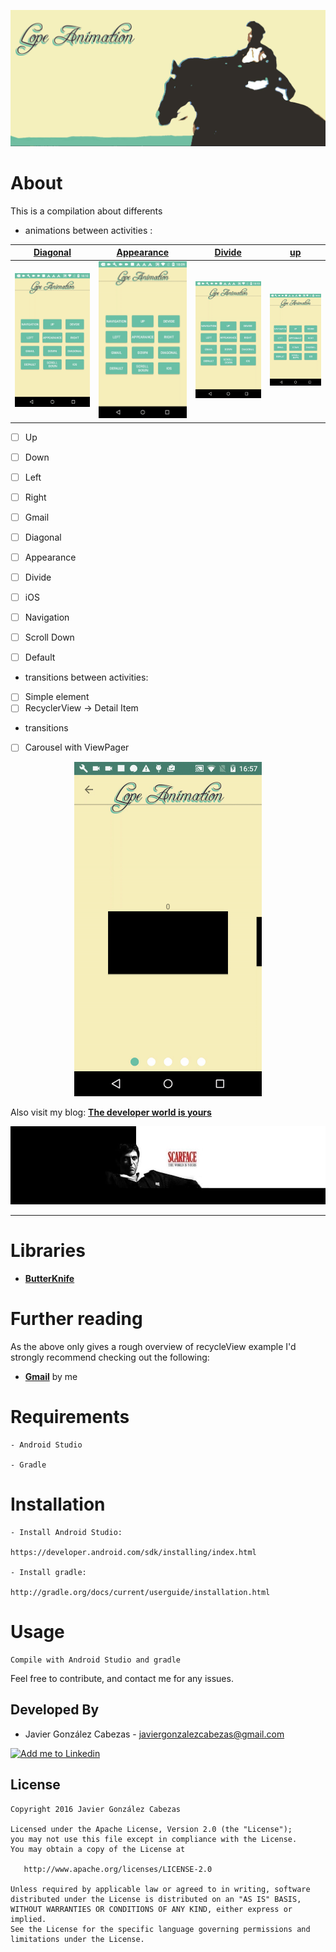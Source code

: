 
<p align="center">
 <img src="https://github.com/CabezasGonzalezJavier/LopeAnimations/blob/master/portal1470.png" /> 
</p>

# About

  This is a compilation about differents 
  
  * animations between activities :
  
 

|[Diagonal](https://github.com/CabezasGonzalezJavier/LopeAnimations/blob/master/app/src/main/java/com/thedeveloperworldisyours/lope/DiagonalActivity.java) | [Appearance](https://github.com/CabezasGonzalezJavier/LopeAnimations/blob/master/app/src/main/java/com/thedeveloperworldisyours/lope/DiagonalActivity.java) | [Divide](https://github.com/CabezasGonzalezJavier/LopeAnimations/blob/master/app/src/main/java/com/thedeveloperworldisyours/lope/DiagonalActivity.java)|[up](https://github.com/CabezasGonzalezJavier/LopeAnimations/blob/master/app/src/main/java/com/thedeveloperworldisyours/lope/DiagonalActivity.java)|
| :---:        |     :---:      |     :---:       |     :---:      |
| ![animation_diagonal](https://github.com/CabezasGonzalezJavier/LopeAnimations/blob/master/diagonal.gif)   | ![animation_diagonal](https://github.com/CabezasGonzalezJavier/LopeAnimations/blob/master/appearance.gif)     | ![animation_diagonal](https://github.com/CabezasGonzalezJavier/LopeAnimations/blob/master/devide.gif)       | ![animation_diagonal](https://github.com/CabezasGonzalezJavier/LopeAnimations/blob/master/up.gif)       |

- [ ] Up
 - [ ] Down
 - [ ] Left
 - [ ] Right
 - [ ] Gmail
 - [ ] Diagonal
 - [ ] Appearance
 - [ ] Divide
 - [ ] iOS
 - [ ] Navigation
 - [ ] Scroll Down 
 - [ ] Default
 
 
  * transitions between activities:
 
 - [ ] Simple element
 - [ ] RecyclerView -> Detail Item
 
 * transitions
 - [ ] Carousel with ViewPager
 
<p align="center">
 <img src="https://github.com/CabezasGonzalezJavier/LopeAnimations/blob/master/carouselViewPager.gif" width="300px" />
</p>

  Also visit my blog: **[The developer world is yours](http://thedeveloperworldisyours.com)**
  
<a href="http://thedeveloperworldisyours.com/">
  <img alt="The developer world is yours" src="https://github.com/CabezasGonzalezJavier/AddTextViewButton/blob/master/TheDeveloperWordIsYours.png" />
</a>
  
---------
# Libraries

 * **[ButterKnife](https://github.com/JakeWharton/butterknife)**
 
# Further reading

  As the above only gives a rough overview of recycleView example I'd strongly recommend checking out the following:
  * **[Gmail](http://thedeveloperworldisyours.com/android/gmail-overriding-pending-transition/#sthash.oiGDKd74.dpbs)** by me
  
# Requirements

    - Android Studio

    - Gradle


# Installation

    - Install Android Studio:

    https://developer.android.com/sdk/installing/index.html

    - Install gradle:

    http://gradle.org/docs/current/userguide/installation.html

# Usage
    Compile with Android Studio and gradle


Feel free to contribute, and contact me for any issues.

Developed By
------------
* Javier González Cabezas - <javiergonzalezcabezas@gmail.com>

<a href="https://es.linkedin.com/in/javier-gonz%C3%A1lez-cabezas-8b4b2231">
  <img alt="Add me to Linkedin" src="https://github.com/JorgeCastilloPrz/EasyMVP/blob/master/art/linkedin.png" />
</a>

License
-------

    Copyright 2016 Javier González Cabezas

    Licensed under the Apache License, Version 2.0 (the "License");
    you may not use this file except in compliance with the License.
    You may obtain a copy of the License at

       http://www.apache.org/licenses/LICENSE-2.0

    Unless required by applicable law or agreed to in writing, software
    distributed under the License is distributed on an "AS IS" BASIS,
    WITHOUT WARRANTIES OR CONDITIONS OF ANY KIND, either express or implied.
    See the License for the specific language governing permissions and
    limitations under the License.


[diagonal]: https://github.com/CabezasGonzalezJavier/LopeAnimations/blob/master/app/src/main/java/com/thedeveloperworldisyours/lope/DiagonalActivity.java
[appearance]: https://github.com/CabezasGonzalezJavier/LopeAnimations/blob/master/app/src/main/java/com/thedeveloperworldisyours/lope/AppearanceActivity.java
[divide]: https://github.com/CabezasGonzalezJavier/LopeAnimations/blob/master/app/src/main/java/com/thedeveloperworldisyours/lope/DivideActivity.java
[up]: https://github.com/CabezasGonzalezJavier/LopeAnimations/blob/master/app/src/main/java/com/thedeveloperworldisyours/lope/UpActivity.java

[animation_diagonal]: https://github.com/CabezasGonzalezJavier/LopeAnimations/blob/master/diagonal.gif
[animation_appearance]: https://github.com/CabezasGonzalezJavier/LopeAnimations/blob/master/appearance.gif
[animation_divide]: https://github.com/CabezasGonzalezJavier/LopeAnimations/blob/master/devide.gif
[animation_up]: https://github.com/CabezasGonzalezJavier/LopeAnimations/blob/master/up.gif
